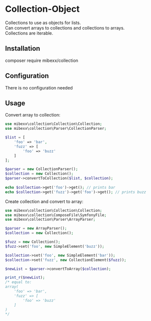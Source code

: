 Collection-Object 
=========================
Collections to use as objects for lists.  
Can convert arrays to collections and collections to arrays.  
Collections are iterable.

Installation
------------------
composer require mibexx/collection 

Configuration
-----------------
There is no configuration needed

Usage
-----------------
Convert array to collection:

```php
use mibexx\collection\Collection\Collection;
use mibexx\collection\Parser\CollectionParser;

$list = [
    'foo' => 'bar',
    'fuzz' => [
        'foo' => 'buzz'
    ]
];

$parser = new CollectionParser();
$collection = new Collection();
$parser->convertToCollection($list, $collection);
 
echo $collection->get('foo')->get(); // prints bar
echo $collection->get('fuzz')->get('foo')->get(); // prints buzz
```

Create collection and convert to array:
```php
use mibexx\collection\Collection\Collection;
use mibexx\collection\ComposeFile\SymfonyFile;
use mibexx\collection\Parser\ArrayParser;

$parser = new ArrayParser();
$collection = new Collection();

$fuzz = new Collection();
$fuzz->set('foo', new SimpleElement('buzz'));

$collection->set('foo', new SimpleElement('bar'));
$collection->set('fuzz', new CollectionElement($fuzz));

$newList = $parser->convertToArray($collection);

print_r($newList);
/* equal to:
array(
    'foo' => 'bar',
    'fuzz' => [
        'foo' => 'buzz'
    ]
)
*/
```
